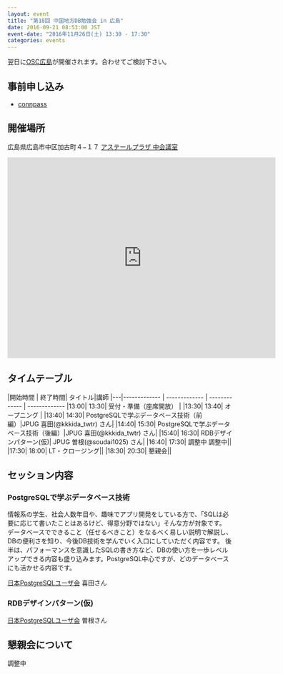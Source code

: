 ```yaml
---
layout: event
title: "第18回 中国地方DB勉強会 in 広島"
date: 2016-09-21 08:53:00 JST
event-date: "2016年11月26日(土) 13:30 - 17:30"
categories: events
---
```

翌日に[OSC広島](http://www.ospn.jp/osc2016-hiroshima/)が開催されます。合わせてご検討下さい。

## 事前申し込み

* [connpass](http://dbstudychugoku.connpass.com/event/40880/)

## 開催場所　

広島県広島市中区加古町４−１７
[アステールプラザ 中会議室](http://h-culture.jp/)

<iframe src="https://www.google.com/maps/embed?pb=!1m18!1m12!1m3!1d3292.5376571537395!2d132.445843015224!3d34.38767768051599!2m3!1f0!2f0!3f0!3m2!1i1024!2i768!4f13.1!3m3!1m2!1s0x355aa26a29bc6e3f%3A0x8c040436af133bd4!2z44CSNzMwLTA4MTIg5bqD5bO255yM5bqD5bO25biC5Lit5Yy65Yqg5Y-k55S677yU4oiS77yR77yX!5e0!3m2!1sja!2sjp!4v1474415741242" width="600" height="450" frameborder="0" style="border:0" allowfullscreen></iframe>

## タイムテーブル

|開始時間 | 終了時間| タイトル|講師
|---|------------- | ------------- | ------------- | -------------
|13:00|	13:30| 受付・準備（座席開放） |
|13:30|	13:40| オープニング |
|13:40|	14:30| PostgreSQLで学ぶデータベース技術（前編）|JPUG 喜田(@kkkida_twtr) さん|
|14:40| 15:30| PostgreSQLで学ぶデータベース技術（後編）|JPUG 喜田(@kkkida_twtr) さん|
|15:40| 16:30| RDBデザインパターン(仮)| JPUG 曽根(@soudai1025) さん|
|16:40| 17:30| 調整中 	調整中||
|17:30| 18:00| LT・クロージング||
|18:30| 20:30| 懇親会||

## セッション内容

### PostgreSQLで学ぶデータベース技術

情報系の学生、社会人数年目や、趣味でアプリ開発をしている方で、「SQLは必要に応じて書いたことはあるけど、得意分野ではない」そんな方が対象です。 データベースでできること（任せるべきこと）をなるべく易しい説明で解説し、DBの便利さを知り、今後DB技術を学んでいく入口にしていただく内容です。 後半は、パフォーマンスを意識したSQLの書き方など、DBの使い方を一歩レベルアップできる内容も盛り込みます。PostgreSQL中心ですが、どのデータベースにも活かせる内容です。

[日本PostgreSQLユーザ会](https://www.postgresql.jp/) 喜田さん

### RDBデザインパターン(仮)

[日本PostgreSQLユーザ会](https://www.postgresql.jp/) 曽根さん

## 懇親会について

調整中
